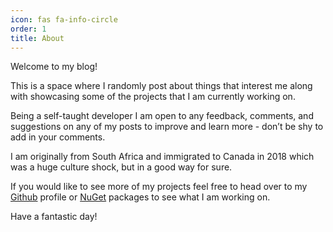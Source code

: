 ```yaml
---
icon: fas fa-info-circle
order: 1
title: About
---
```


Welcome to my blog!

This is a space where I randomly post about things that interest me along with showcasing some of the projects that I am currently working on.

Being a self-taught developer I am open to any feedback, comments, and suggestions on any of my posts to improve and learn more - don’t be shy to add in your comments.

I am originally from South Africa and immigrated to Canada in 2018 which was a huge culture shock, but in a good way for sure.

If you would like to see more of my projects feel free to head over to my [Github](https://github.com/rniemand) profile or [NuGet](https://www.richardn.ca/projects/) packages to see what I am working on.

Have a fantastic day!
